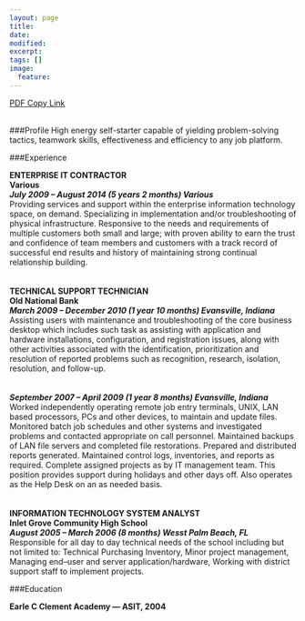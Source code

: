 ```yaml
---
layout: page
title: 
date: 
modified:
excerpt:
tags: []
image:
  feature:
---
```


[PDF Copy Link](https://www.dropbox.com/s/fxx5iln9dlzcmsl/resume08_14.pdf?dl=0)  
<br>  

###Profile
High energy self-starter capable of yielding problem-solving tactics, teamwork skills, effectiveness and efficiency to any job platform.

###Experience  

__ENTERPRISE IT CONTRACTOR__  
__Various__  
**_July 2009 – August 2014 (5 years 2 months) Various_**  
Providing services and support within the enterprise information technology space, on demand. Specializing in implementation and/or troubleshooting of physical infrastructure. Responsive to the needs and requirements of multiple customers both small and large; with proven ability to earn the trust and confidence of team members and customers with a track record of successful end results and history of maintaining strong continual relationship building.  
<br>  
__TECHNICAL SUPPORT TECHNICIAN__  
__Old National Bank__  
**_March 2009 – December 2010 (1 year 10 months) Evansville, Indiana_**    
Assisting users with maintenance and troubleshooting of the core business desktop which includes such task as assisting with application and hardware installations, configuration, and registration issues, along with other activities associated with the identification, prioritization and resolution of reported problems such as recognition, research, isolation, resolution, and follow-up.  
<br>  
**_September 2007 – April 2009 (1 year 8 months) Evansville, Indiana_**  
Worked independently operating remote job entry terminals, UNIX, LAN based processors, PCs and other devices, to maintain and update files. Monitored batch job schedules and other systems and investigated problems and contacted appropriate on call personnel. Maintained backups of LAN file servers and completed file restorations. Prepared and distributed reports generated. Maintained control logs, inventories, and reports as required. Complete assigned projects as by IT management team. This position provides support during holidays and other days off. Also operates as the Help Desk on an as needed basis.  
<br>  
__INFORMATION TECHNOLOGY SYSTEM ANALYST__  
__Inlet Grove Community High School__  
**_August 2005 – March 2006 (8 months) Wesst Palm Beach, FL_**  
Responsible for all day to day technical needs of the school including but not limited to: Technical Purchasing Inventory, Minor project management, Managing end–user and server application/hardware, Working with district support staff to implement projects.  

###Education  

__Earle C Clement Academy — ASIT, 2004__
